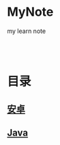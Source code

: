 # MyNote
my learn note




</br></br>
# **目录**

## [安卓](https://github.com/AndBird/MyNote/blob/master/android/android_content.md)
## [Java](https://github.com/AndBird/MyNote/blob/master/java/java_content.md)
